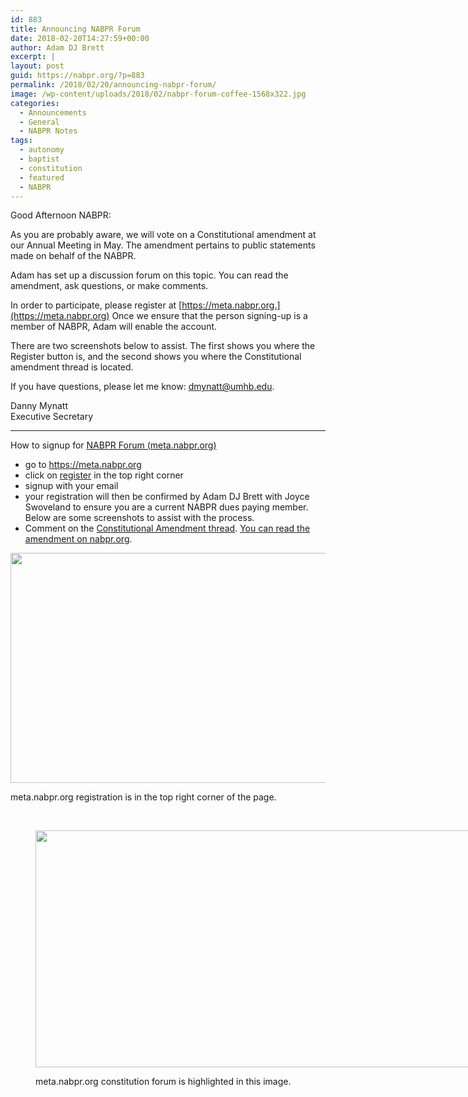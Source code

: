```yaml
---
id: 883
title: Announcing NABPR Forum
date: 2018-02-20T14:27:59+00:00
author: Adam DJ Brett
excerpt: |
layout: post
guid: https://nabpr.org/?p=883
permalink: /2018/02/20/announcing-nabpr-forum/
image: /wp-content/uploads/2018/02/nabpr-forum-coffee-1568x322.jpg
categories:
  - Announcements
  - General
  - NABPR Notes
tags:
  - autonomy
  - baptist
  - constitution
  - featured
  - NABPR
---
```

Good Afternoon NABPR:

As you are probably aware, we will vote on a Constitutional amendment at our Annual Meeting in May. The amendment pertains to public statements made on behalf of the NABPR.

Adam has set up a discussion forum on this topic. You can read the amendment, ask questions, or make comments.

In order to participate, please register at [https://meta.nabpr.org.](https://meta.nabpr.org) Once we ensure that the person signing-up is a member of NABPR, Adam will enable the account.

There are two screenshots below to assist. The first shows you where the Register button is, and the second shows you where the Constitutional amendment thread is located.

If you have questions, please let me know: dmynatt@umhb.edu.

Danny Mynatt  
Executive Secretary

<!--more-->

* * *

How to signup for [NABPR Forum (meta.nabpr.org)](https://meta.nabpr.org)

  * go to <https://meta.nabpr.org>
  * click on [register](https://meta.nabpr.org/ucp.php?mode=register) in the top right corner
  * signup with your email
  * your registration will then be confirmed by Adam DJ Brett with Joyce Swoveland to ensure you are a current NABPR dues paying member. Below are some screenshots to assist with the process.
  * Comment on the [Constitutional Amendment thread](https://meta.nabpr.org/viewtopic.php?f=4&t=5). [You can read the amendment on nabpr.org](https://nabpr.org/about-nabpr/constitution/proposed-amendment-xi/).<figure id="attachment_884" aria-describedby="caption-attachment-884" style="width: 900px" class="wp-caption aligncenter">

[<img class="size-full wp-image-884" src="http://3.83.244.150/wp-content/uploads/2018/02/meta-nabpr-org-01-register.png" alt="" width="900" height="368" srcset="http://3.83.244.150/wp-content/uploads/2018/02/meta-nabpr-org-01-register.png 900w, http://3.83.244.150/wp-content/uploads/2018/02/meta-nabpr-org-01-register-300x123.png 300w, http://3.83.244.150/wp-content/uploads/2018/02/meta-nabpr-org-01-register-768x314.png 768w" sizes="(max-width: 900px) 100vw, 900px" />](http://3.83.244.150/wp-content/uploads/2018/02/meta-nabpr-org-01-register.png)<figcaption id="caption-attachment-884" class="wp-caption-text">meta.nabpr.org registration is in the top right corner of the page.</figcaption></figure> 

&nbsp;<figure id="attachment_885" aria-describedby="caption-attachment-885" style="width: 913px" class="wp-caption aligncenter">

[<img class="size-full wp-image-885" src="http://3.83.244.150/wp-content/uploads/2018/02/meta-nabpr-org-02-constitution-forum.jpg" alt="" width="913" height="379" srcset="http://3.83.244.150/wp-content/uploads/2018/02/meta-nabpr-org-02-constitution-forum.jpg 913w, http://3.83.244.150/wp-content/uploads/2018/02/meta-nabpr-org-02-constitution-forum-300x125.jpg 300w, http://3.83.244.150/wp-content/uploads/2018/02/meta-nabpr-org-02-constitution-forum-768x319.jpg 768w" sizes="(max-width: 913px) 100vw, 913px" />](http://3.83.244.150/wp-content/uploads/2018/02/meta-nabpr-org-02-constitution-forum.jpg)<figcaption id="caption-attachment-885" class="wp-caption-text">meta.nabpr.org constitution forum is highlighted in this image.</figcaption></figure>